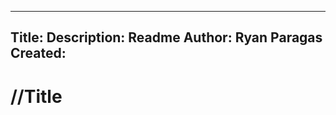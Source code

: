 ----------------
Title:
Description:
Readme Author: Ryan Paragas
Created:
----------------

//Title
================
